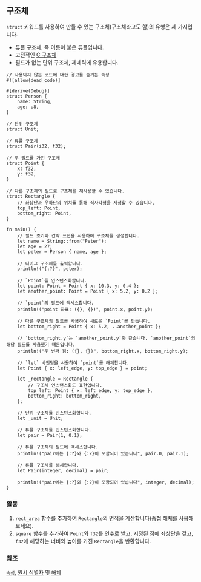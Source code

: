 ## 구조체

`struct` 키워드를 사용하여 만들 수 있는 구조체(구조체라고도 함)의 유형은 세 가지입니다.

* 튜플 구조체, 즉 이름이 붙은 튜플입니다.
* 고전적인 [C 구조체][c_struct]
* 필드가 없는 단위 구조체, 제네릭에 유용합니다.

```rust,editable
// 사용되지 않는 코드에 대한 경고를 숨기는 속성
#![allow(dead_code)]

#[derive(Debug)]
struct Person {
    name: String,
    age: u8,
}

// 단위 구조체
struct Unit;

// 튜플 구조체
struct Pair(i32, f32);

// 두 필드를 가진 구조체
struct Point {
    x: f32,
    y: f32,
}

// 다른 구조체의 필드로 구조체를 재사용할 수 있습니다.
struct Rectangle {
    // 좌상단과 우하단의 위치를 통해 직사각형을 지정할 수 있습니다.
    top_left: Point,
    bottom_right: Point,
}

fn main() {
    // 필드 초기화 간략 표현을 사용하여 구조체를 생성합니다.
    let name = String::from("Peter");
    let age = 27;
    let peter = Person { name, age };

    // 디버그 구조체를 출력합니다.
    println!("{:?}", peter);

    // `Point`를 인스턴스화합니다.
    let point: Point = Point { x: 10.3, y: 0.4 };
    let another_point: Point = Point { x: 5.2, y: 0.2 };

    // `point`의 필드에 액세스합니다.
    println!("point 좌표: ({}, {})", point.x, point.y);

    // 다른 구조체의 필드를 사용하여 새로운 `Point`를 만듭니다.
    let bottom_right = Point { x: 5.2, ..another_point };

    // `bottom_right.y`는 `another_point.y`와 같습니다. `another_point`의 해당 필드를 사용했기 때문입니다.
    println!("두 번째 점: ({}, {})", bottom_right.x, bottom_right.y);

    // `let` 바인딩을 사용하여 `point`를 해체합니다.
    let Point { x: left_edge, y: top_edge } = point;

    let _rectangle = Rectangle {
        // 구조체 인스턴스화도 표현입니다.
        top_left: Point { x: left_edge, y: top_edge },
        bottom_right: bottom_right,
    };

    // 단위 구조체를 인스턴스화합니다.
    let _unit = Unit;

    // 튜플 구조체를 인스턴스화합니다.
    let pair = Pair(1, 0.1);

    // 튜플 구조체의 필드에 액세스합니다.
    println!("pair에는 {:?}와 {:?}이 포함되어 있습니다", pair.0, pair.1);

    // 튜플 구조체를 해체합니다.
    let Pair(integer, decimal) = pair;

    println!("pair에는 {:?}와 {:?}이 포함되어 있습니다", integer, decimal);
}
```

### 활동

1. `rect_area` 함수를 추가하여 `Rectangle`의 면적을 계산합니다(중첩 해체를 사용해 보세요).
2. `square` 함수를 추가하여 `Point`와 `f32`를 인수로 받고, 지정된 점에 좌상단을 갖고, `f32`에 해당하는 너비와 높이를 가진 `Rectangle`을 반환합니다.

### 참조

[`속성`][속성], [원시 식별자][원시_식별자] 및 [해체][해체]

[속성]: ../attribute.md
[c_struct]: https://ko.wikipedia.org/wiki/구조체_(C_프로그래밍_언어)
[해체]: ../flow_control/match/destructuring.md
[원시_식별자]: ../compatibility/raw_identifiers.md

